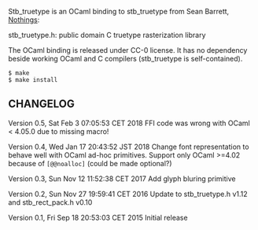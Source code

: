 Stb\_truetype is an OCaml binding to stb\_truetype from Sean Barrett, [Nothings](http://nothings.org/):

  stb\_truetype.h: public domain C truetype rasterization library 

The OCaml binding is released under CC-0 license.  It has no dependency beside
working OCaml and C compilers (stb\_truetype is self-contained).

```shell
$ make
$ make install
```

## CHANGELOG

Version 0.5, Sat Feb  3 07:05:53 CET 2018
  FFI code was wrong with OCaml < 4.05.0 due to missing macro!

Version 0.4, Wed Jan 17 20:43:52 JST 2018
  Change font representation to behave well with OCaml ad-hoc primitives.
  Support only OCaml >=4.02 because of `[@@noalloc]` (could be made optional?)

Version 0.3, Sun Nov 12 11:52:38 CET 2017
  Add glyph bluring primitive

Version 0.2, Sun Nov 27 19:59:41 CET 2016
  Update to stb\_truetype.h v1.12 and stb\_rect\_pack.h v0.10

Version 0.1, Fri Sep 18 20:53:03 CET 2015
  Initial release
